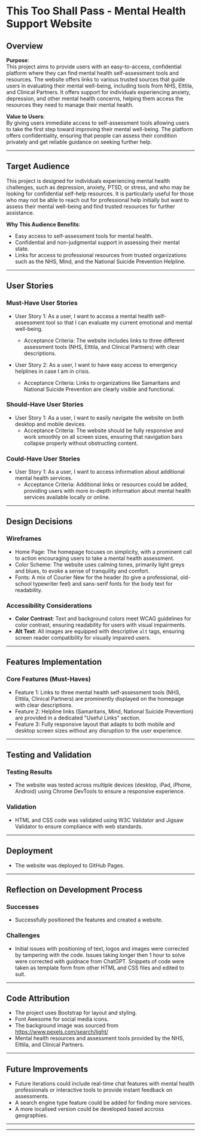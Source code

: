 # **This Too Shall Pass** - Mental Health Support Website

## Overview

**Purpose**:  
This project aims to provide users with an easy-to-access, confidential platform where they can find mental health self-assessment tools and resources. 
The website offers links to various trusted sources that guide users in evaluating their mental well-being, including tools from NHS, Elttila, and Clinical Partners. 
It offers support for individuals experiencing anxiety, depression, and other mental health concerns, helping them access the resources they need to manage their mental health.

**Value to Users**:  
By giving users immediate access to self-assessment tools allowing users to take the first step toward improving their mental well-being. 
The platform offers confidentiality, ensuring that people can assess their condition privately and get reliable guidance on seeking further help.

---

## Target Audience

This project is designed for individuals experiencing mental health challenges, such as depression, anxiety, PTSD, or stress, 
and who may be looking for confidential self-help resources. 
It is particularly useful for those who may not be able to reach out for professional help initially but want to 
assess their mental well-being and find trusted resources for further assistance.

**Why This Audience Benefits**:  
- Easy access to self-assessment tools for mental health.
- Confidential and non-judgmental support in assessing their mental state.
- Links for access to professional resources from trusted organizations such as the NHS, Mind, 
  and the National Suicide Prevention Helpline.

---

## User Stories

### Must-Have User Stories

- User Story 1: As a user, I want to access a mental health self-assessment tool so that I can evaluate my current emotional and mental well-being.
  - Acceptance Criteria: The website includes links to three different assessment tools (NHS, Elttila, and Clinical Partners) with clear descriptions.
  
- User Story 2: As a user, I want to have easy access to emergency helplines in case I am in crisis.
  - Acceptance Criteria: Links to organizations like Samaritans and National Suicide Prevention are clearly visible and functional.

### Should-Have User Stories

- User Story 1: As a user, I want to easily navigate the website on both desktop and mobile devices.
  - Acceptance Criteria: The website should be fully responsive and work smoothly on all screen sizes, ensuring that navigation bars collapse properly without obstructing content.

### Could-Have User Stories

- User Story 1: As a user, I want to access information about additional mental health services.
  - Acceptance Criteria: Additional links or resources could be added, providing users with more in-depth information about mental health services available locally or online.

---

## Design Decisions

### Wireframes
- Home Page: The homepage focuses on simplicity, with a prominent call to action encouraging users to take a mental health assessment.
- Color Scheme: The website uses calming tones, primarily light greys and blues, to evoke a sense of tranquility and comfort.
- Fonts: A mix of Courier New for the header (to give a professional, old-school typewriter feel) and sans-serif fonts for the body text for readability.

### Accessibility Considerations
- **Color Contrast**: Text and background colors meet WCAG guidelines for color contrast, ensuring readability for users with visual impairments.
- **Alt Text**: All images are equipped with descriptive `alt` tags, ensuring screen reader compatibility for visually impaired users.

---

## Features Implementation

### Core Features (Must-Haves)
- Feature 1: Links to three mental health self-assessment tools (NHS, Elttila, Clinical Partners) are prominently displayed on the homepage with clear descriptions.
- Feature 2: Helpline links (Samaritans, Mind, National Suicide Prevention) are provided in a dedicated "Useful Links" section.
- Feature 3: Fully responsive layout that adapts to both mobile and desktop screen sizes without any disruption to the user experience.
  
---

## Testing and Validation

### Testing Results
- The website was tested across multiple devices (desktop, iPad, iPhone, Android) using Chrome DevTools to ensure a responsive experience. 


### Validation
- HTML and CSS code was validated using W3C Validator and Jigsaw Validator to ensure compliance with web standards. 

---

## Deployment
- The website was deployed to GitHub Pages. 

---

## Reflection on Development Process

### Successes
- Successfully positioned the features and created a website.

### Challenges
- Initial issues with positioning of text, logos and images were corrected by tampering with the code.
  Issues taking longer then 1 hour to solve were corrected with guidnace from ChatGPT.
  Snippets of code were taken as template form from other HTML and CSS files and edited to suit. 
  
---

## Code Attribution

- The project uses Bootstrap for layout and styling.
- Font Awesome for social media icons.
- The background image was sourced from https://www.pexels.com/search/light/
- Mental health resources and assessment tools provided by the NHS, Elttila, and Clinical Partners.

---

## Future Improvements

- Future iterations could include real-time chat features with mental health professionals 
  or interactive tools to provide instant feedback on assessments.
- A search engine type feature could be added for finding more services.
- A more localised version could be developed based accross geographies.

----------------------------------------------------------------------------------------------------
----------------------------------------------------------------------------------------------------

